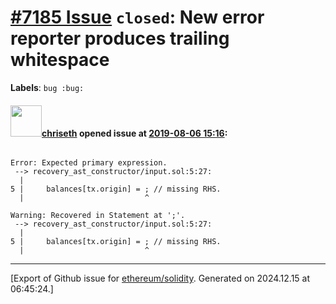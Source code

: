 # [\#7185 Issue](https://github.com/ethereum/solidity/issues/7185) `closed`: New error reporter produces trailing whitespace
**Labels**: `bug :bug:`


#### <img src="https://avatars.githubusercontent.com/u/9073706?v=4" width="50">[chriseth](https://github.com/chriseth) opened issue at [2019-08-06 15:16](https://github.com/ethereum/solidity/issues/7185):

```

Error: Expected primary expression.
 --> recovery_ast_constructor/input.sol:5:27: 
  |
5 |     balances[tx.origin] = ; // missing RHS.
  |                           ^

Warning: Recovered in Statement at ';'.
 --> recovery_ast_constructor/input.sol:5:27: 
  |
5 |     balances[tx.origin] = ; // missing RHS.
  |                           ^

```




-------------------------------------------------------------------------------



[Export of Github issue for [ethereum/solidity](https://github.com/ethereum/solidity). Generated on 2024.12.15 at 06:45:24.]
